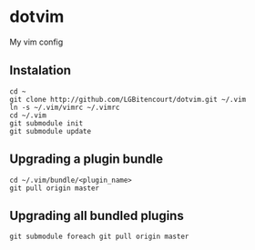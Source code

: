 # dotvim
My vim config

## Instalation
    cd ~
    git clone http://github.com/LGBitencourt/dotvim.git ~/.vim
    ln -s ~/.vim/vimrc ~/.vimrc
    cd ~/.vim
    git submodule init
    git submodule update

## Upgrading a plugin bundle
    cd ~/.vim/bundle/<plugin_name>
    git pull origin master
    
## Upgrading all bundled plugins
    git submodule foreach git pull origin master
